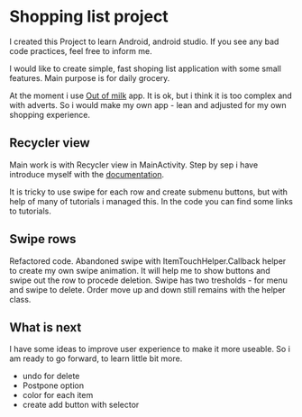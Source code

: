 # Shopping list project

I created this Project to learn Android, android studio. If you see any bad code practices, feel free to inform me.

I would like to create simple, fast shoping list application with some small features. Main purpose is for daily grocery.

At the moment i use [Out of milk](https://play.google.com/store/apps/details?id=com.capigami.outofmilk) app. It is ok, but i 
think it is too complex and with adverts. So i would make my own app - lean and adjusted for my own shopping experience.

## Recycler view

Main work is with Recycler view in MainActivity. Step by sep i have introduce myself with the 
[documentation](https://developer.android.com/guide/topics/ui/layout/recyclerview).

It is tricky to use swipe for each row and create submenu buttons, but with help of many of tutorials i managed this. In the 
code you can find some links to tutorials.

## Swipe rows

Refactored code. Abandoned swipe with ItemTouchHelper.Callback helper to create my own swipe animation. It will help me to show 
buttons and swipe out the row to procede deletion. Swipe has two tresholds - for menu and swipe to delete. Order move up and 
down still remains with the helper class.

## What is next

I have some ideas to improve user experience to make it more useable. So i am ready to go forward, to learn little bit more.

- undo for delete
- Postpone option
- color for each item
- create add button with selector
